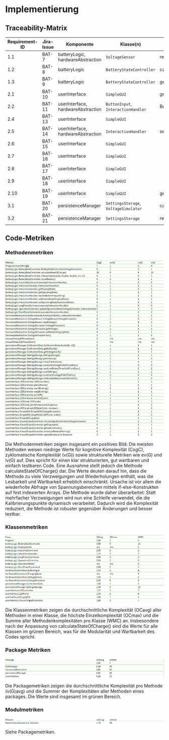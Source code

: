 # Implementierung

## Traceability-Matrix

| Requirement-ID | Jira-Issue | Komponente                         | Klasse(n)                             | Schnittstelle(n)                | Testfall(e) |
|----------------|------------|------------------------------------|---------------------------------------|---------------------------------|-------------|
| 1.1            | BAT-7      | batteryLogic, hardwareAbstraction  | `VoltageSensor`                       | readVoltage()                   | BB1         |
| 1.2            | BAT-8      | batteryLogic                       | `BatteryStateController`              | calculateStateOfCharge()        | UT3         |
| 1.3            | BAT-9      | batteryLogic                       | `BatteryStateController`              | getDisplayState()               | UX1         |
| 2.1            | BAT-10     | userInterface                      | `SimpleGUI`                           | getDisplayState()               | BB2         |
| 2.2            | BAT-11     | userInterface, hardwareAbstraction | `ButtonInput`, `InteractionHandler`   | ButtonInput()                   | BB4         |
| 2.4            | BAT-13     | userInterface                      | `SimpleGUI`                           |                                 |             |
| 2.5            | BAT-14     | userInterface, hardwareAbstraction | `InteractionHandler`                  | setState()                      | BB3         |
| 2.6            | BAT-15     | userInterface                      | `SimpleGUI`                           |                                 | UX3         |
| 2.7            | BAT-16     | userInterface                      | `SimpleGUI`                           |                                 | UX2         |
| 2.8            | BAT-17     | userInterface                      | `SimpleGUI`                           |                                 |             |
| 2.9            | BAT-18     | userInterface                      | `SimpleGUI`                           |                                 | UX4         |
| 2.10           | BAT-19     | userInterface                      | `SimpleGUI`                           | getDisplayState()               | BB5         |
| 3.1            | BAT-20     | persistenceManager                 | `SettingsStorage`, `VoltageSimulator` | calculateStateOfCharge()        | UT1, UT2    |
| 3.2            | BAT-21     | persistenceManager                 | `SettingsStorage`                     | readCalibVoltageToSoCFromDisc() |             |

## Code-Metriken

### Methodenmetriken

![Methodenmetriken](referenziert/Implementierung/methodMetrics.png)

Die Methodenmetriken zeigen insgesamt ein positives Bild: Die meisten Methoden weisen niedrige Werte für kognitive Komplexität (CogC), zyklomatische Komplexität (v(G)) sowie strukturelle Metriken wie ev(G) und iv(G) auf. Dies spricht für einen klar strukturierten, gut wartbaren und einfach testbaren Code.
Eine Ausnahme stellt jedoch die Methode calculateStateOfCharge() dar. Die Werte deuten darauf hin, dass die Methode zu viele Verzweigungen und Wiederholungen enthält, was die Lesbarkeit und Wartbarkeit erheblich einschränkt. Ursache ist vor allem die wiederholte Abfrage von Spannungsbereichen mittels if-else-Konstrukten auf fest indexierten Arrays. 
Die Methode wurde daher überarbeitet: Statt mehrfacher Verzweigungen wird nun eine Schleife verwendet, die die Kalibrierungspunkte dynamisch verarbeitet. Dadurch wird die Komplexität reduziert, die Methode ist robuster gegenüber Änderungen und besser testbar.

### Klassenmetriken

![Klassenmetriken](referenziert/Implementierung/classMetrics.png)

Die Klassenmetriken zeigen die durchschnittliche Komplexität (OCavg) aller Methoden in einer Klasse, die höchste Einzelkomplexität (OCmax) und die Summe aller Methodenkomplexitäten pro Klasse (WMC) an. Insbesondere nach der Anpassung von calculateStateOfCharge() sind die Werte für alle Klassen im grünen Bereich, was für die Modularität und Wartbarkeit des Codes spricht.

### Package Metriken

![PackageMetriken.png](referenziert/Implementierung/packageMetrics.png)

Die Packagemetriken zeigen die durchschnittliche Komplexität pro Methode (v(G)avg) und die Summer der Komplexitäten aller Methoden eines packages. Die Werte sind insgesamt im grünen Bereich.

### Modulmetriken

![Modulmetriken.png](referenziert/Implementierung/moduleMetrics.png)

Siehe Packagemetriken.
